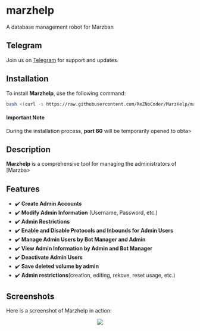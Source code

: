 # marzhelp
A database management robot for Marzban
## Telegram
Join us on [Telegram](https://t.me/marzhelp) for support and updates.
## Installation
To install **Marzhelp**, use the following command:
```bash
bash <(curl -s https://raw.githubusercontent.com/ReZNoCoder/MarzHelp/main/install>
```
#### Important Note
During the installation process, **port 80** will be temporarily opened to obta>
## Description
**Marzhelp** is a comprehensive tool for managing the administrators of [Marzba>
## Features
- ✔️ **Create Admin Accounts**
- ✔️ **Modify Admin Information** (Username, Password, etc.)
- ✔️ **Admin Restrictions**
- ✔️ **Enable and Disable Protocols and Inbounds for Admin Users**
- ✔️ **Manage Admin Users by Bot Manager and Admin**
- ✔️ **View Admin Information by Admin and Bot Manager**
- ✔️ **Deactivate Admin Users**
- ✔️ **Save deleted volume by admin**
- ✔️ **Admin restrictions**(creation, editing, rekove, reset usage, etc.)
## Screenshots
Here is a screenshot of Marzhelp in action:
<p align="center">
  <img src="https://github.com/ppouria/marzhelp/blob/main/screenshots/Screensho>
  <img src="https://github.com/ppouria/marzhelp/blob/main/screenshots/screensho>
  <img src="https://github.com/ppouria/marzhelp/blob/main/screenshots/screensho>
</p>
## Donations
If you like Marzhelp and would like to support further development, consider ma>
- **TRX (TRX):** `TGftLESDAeRncE7yMAHrTUCsixuUwPc6qp`
- **Tether (USDT bep20):** `0x413eb47C430a3eb0E4262f267C1AE020E0C7F84D`
- **Bitcoin:** `bc1qnmuuxraew34g806ewkepxrhgln4ult6z5vkj9l`
- **ETH, BNB, MATIC network (ERC20, BEP20):** `0x413eb47C430a3eb0E4262f267C1AE0>
- **TON:** `UQDNpA3SlFMorlrCJJcqQjix93ijJfhAwIxnbTwZTLiHZ0Xa`
## License
Made in [Unknown!] and Published under [AGPL-3.0](./LICENSE).
